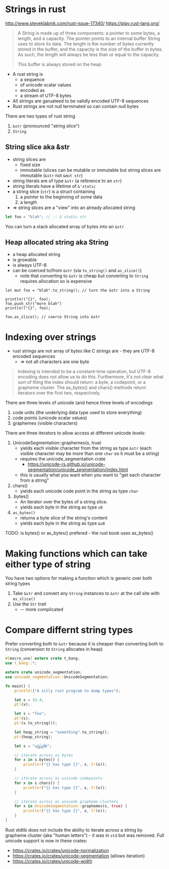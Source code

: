 # Strings in rust

http://www.steveklabnik.com/rust-issue-17340/
https://play.rust-lang.org/

> A String is made up of three components: a pointer to some bytes, a
> length, and a capacity. The pointer points to an internal buffer
> String uses to store its data. The length is the number of bytes
> currently stored in the buffer, and the capacity is the size of the
> buffer in bytes. As such, the length will always be less than or
> equal to the capacity.
>
> This buffer is always stored on the heap

* A rust string is
    * a sequence
    * of unicode scalar values
    * encoded as
    * a stream of UTF-8 bytes
* All strings are garuateed to be validly encoded UTF-8 sequences
* Rust strings are not null terminated so can contain null bytes

There are two types of rust string

1. `&str` (pronounced "string slice")
1. `String`

## String slice aka &str

* string slices are
    * fixed size
    * immutable (slices can be mutable or immutable but string slices are immutable (`&str` not `&mut str`)
* string literals are of type `&str` (a reference to an `str`)
* string literals have a lifetime of  `&'static`
* a string slice (`str`) is a struct containing
    1. a pointer to the beginning of some data
    2. a length
* => string slices are a "view" into an already allocated string

```rust
let foo = "blah"; // :: &'static str

```

You can turn a stack allocated array of bytes into an `&str`

## Heap allocated string aka String

* a heap allocated string
* is growable
* is always UTF-8
* can be coerced to/from `&str` (via `to_string()` and `as_slice()`)
    * note that converting to `&str` is cheap but converting to `String`
      requires allocation so is expensive

```
let mut foo = "blah".to_string(); // turn the &str into a String

println!("{}", foo);
foo.push_str("more blah")
println!("{}", foo);

foo.as_slice(); // coerce String into &str
```

# Indexing over strings

* rust strings are not array of bytes like C strings are - they are UTF-8 encoded sequences
    * => not all characters are one byte

> Indexing is intended to be a constant-time operation, but UTF-8 encoding does
> not allow us to do this. Furthermore, it's not clear what sort of thing the
> index should return: a byte, a codepoint, or a grapheme cluster. The
> as_bytes() and chars() methods return iterators over the first two,
> respectively.

There are three levels of unicode (and hence three levels of encodings

1. code units (the underlying data type used to store everything)
2. code points (unicode scalar values)
3. graphemes (visible characters)


There are three iterators to allow access at different unicode levels:

1. UnicodeSegmentation::graphemes(s, true)
    * yields each visible character from the string as type `&str`
      (each visible character may be more than one `char` so it must
      be a string)
    * requires the unicode_segmentation crate
        * https://unicode-rs.github.io/unicode-segmentation/unicode_segmentation/index.html
    * this is usually what you want when you want to "get each character from a string"
1. chars()
    * yields each unicode code point in the string as type `char`
1. .bytes()
    * An iterator over the bytes of a string slice.
    * yields each byte in the string as type `u8`
1. `as_bytes()`
    * returns a byte slice of the string's content
    * yields each byte in the string as type `&u8`

TODO: is bytes() or as_bytes() prefered - the rust book uses as_bytes()


# Making functions which can take either type of string

You have two options for making a function which is generic over both string types

1. Take `&str` and convert any `String` instances to `&str` at the call site with `as_slice()`
2. Use the `Str` trait
    * -- more complicated

# Compare differnt string types

Prefer converting both to `&str` because it is cheaper than converting both to
`String` (conversion to `String` allocates in heap)

```rust
#[macro_use] extern crate t_bang;
use t_bang::*;

extern crate unicode_segmentation;
use unicode_segmentation::UnicodeSegmentation;

fn main() {
    println!("A silly rust program to dump types");

    let x = 33.4;
    pt!(x);

    let s = "foo";
    pt!(s);
    pt!(s.to_string());

    let heap_string = "something".to_string();
    pt!(heap_string);

    let s = "u͔n͈̰̎i̙̮͚̦c͚̉o̼̩̰͗d͔̆̓ͥé";

    // iterate across as bytes
    for x in s.bytes() {
        println!("{} has type {}", x, t!(x));
    }

    // iterate across as unicode codepoints
    for x in s.chars() {
        println!("{} has type {}", x, t!(x));
    }

    // iterate across as unicode grapheme clusters
    for x in UnicodeSegmentation::graphemes(s, true) {
        println!("{} has type {}", x, t!(x));
    }
}

```

Rust  stdlib does not include the ability to iterate across a string by grapheme cluster (aka "human letters") - it was in `std` but was removed. Full unicode support is now in these crates:

* https://crates.io/crates/unicode-normalization
* https://crates.io/crates/unicode-segmentation (allows iteration)
* https://crates.io/crates/unicode-width




